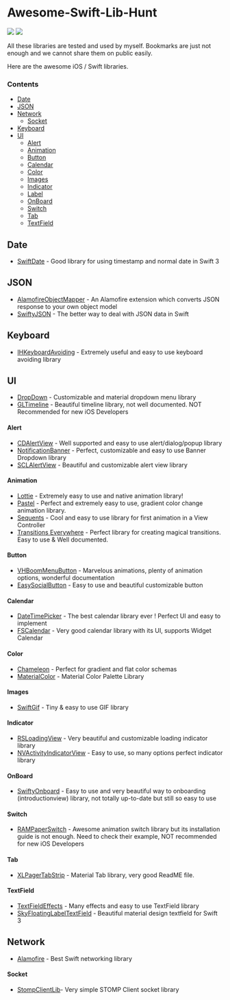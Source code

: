 # Awesome-Swift-Lib-Hunt

![](https://img.shields.io/badge/swift%20projects-29-orange.svg) ![](https://img.shields.io/badge/Last%20Updated-November&nbsp;07,&nbsp;2017-green.svg)

All these libraries are tested and used by myself. Bookmarks are just not enough and we cannot share them on public easily. 

Here are the awesome iOS / Swift libraries.


### Contents

- [Date](#date)
- [JSON](#json)
- [Network](#network)
    - [Socket](#socket)
- [Keyboard](#keyboard)    
- [UI](#ui)
    - [Alert](#alert)
    - [Animation](#animation)
    - [Button](#button)
    - [Calendar](#calendar)
    - [Color](#color)
    - [Images](#images)
    - [Indicator](#indicator)
    - [Label](#label)
    - [OnBoard](#onboard)
    - [Switch](#switch)
    - [Tab](#tab)
    - [TextField](#textfield)



## Date

* [SwiftDate](https://github.com/malcommac/SwiftDate) - Good library for using timestamp and normal date in Swift 3

## JSON

* [AlamofireObjectMapper](https://github.com/tristanhimmelman/AlamofireObjectMapper) - An Alamofire extension which converts JSON response to your own object model
* [SwiftyJSON](https://github.com/SwiftyJSON/SwiftyJSON) - The better way to deal with JSON data in Swift


## Keyboard

* [IHKeyboardAvoiding](https://github.com/IdleHandsApps/IHKeyboardAvoiding) - Extremely useful and easy to use keyboard avoiding library


## UI

* [DropDown](https://github.com/AssistoLab/DropDown) - Customizable and material dropdown menu library
* [GLTimeline](https://github.com/GetLinks/GLTimeline) - Beautiful timeline library, not well documented. NOT Recommended for new iOS Developers
#### Alert
* [CDAlertView](https://github.com/candostdagdeviren/CDAlertView) - Well supported and easy to use alert/dialog/popup library
* [NotificationBanner](https://github.com/Daltron/NotificationBanner) - Perfect, customizable and easy to use Banner Dropdown library
* [SCLAlertView](https://github.com/vikmeup/SCLAlertView-Swift) - Beautiful and customizable alert view library
#### Animation
* [Lottie](https://github.com/airbnb/lottie-ios) - Extremely easy to use and native animation library!
* [Pastel](https://github.com/cruisediary/Pastel) - Perfect and extremely easy to use, gradient color change animation library.
* [Sequents](https://github.com/fujiyuu75/Sequents) - Cool and easy to use library for first animation in a View Controller
* [Transitions Everywhere](https://github.com/andkulikov/transitions-everywhere) - Perfect library for creating magical transitions. Easy to use & Well documented.
#### Button
* [VHBoomMenuButton](https://github.com/Nightonke/VHBoomMenuButton) - Marvelous animations, plenty of animation options, wonderful documentation
* [EasySocialButton](https://github.com/Minitour/EasySocialButton) - Easy to use and beautiful customizable button
#### Calendar
* [DateTimePicker](https://github.com/itsmeichigo/DateTimePicker) - The best calendar library ever ! Perfect UI and easy to implement
* [FSCalendar](https://github.com/WenchaoD/FSCalendar) - Very good calendar library with its UI, supports Widget Calendar
#### Color
* [Chameleon](https://github.com/ViccAlexander/Chameleon) - Perfect for gradient and flat color schemas
* [MaterialColor](https://github.com/WrathChaos/MaterialColor) - Material Color Palette Library
#### Images
* [SwiftGif](https://github.com/bahlo/SwiftGif) - Tiny & easy to use GIF library
#### Indicator
* [RSLoadingView](https://github.com/roytornado/RSLoadingView) - Very beautiful and customizable loading indicator library
* [NVActivityIndicatorView](https://github.com/ninjaprox/NVActivityIndicatorView) - Easy to use, so many options perfect indicator library
#### OnBoard
* [SwiftyOnboard](https://github.com/juanpablofernandez/SwiftyOnboard) - Easy to use and very beautiful way to onboarding (introductionview) library, not totally up-to-date but still so easy to use 
#### Switch
* [RAMPaperSwitch](https://github.com/Ramotion/paper-switch) - Awesome animation switch library but its installation guide is not enough. Need to check their example, NOT recommended for new iOS Developers
#### Tab
* [XLPagerTabStrip](https://github.com/xmartlabs/XLPagerTabStrip) - Material Tab library, very good ReadME file.
#### TextField
* [TextFieldEffects](https://github.com/raulriera/TextFieldEffects) - Many effects and easy to use TextField library
* [SkyFloatingLabelTextField](https://github.com/Skyscanner/SkyFloatingLabelTextField) - Beautiful material design textfield for Swift 3


    
## Network

* [Alamofire](https://github.com/Alamofire/Alamofire) - Best Swift networking library    
#### Socket
* [StompClientLib](https://github.com/WrathChaos/StompClientLib)- Very simple STOMP Client socket library



